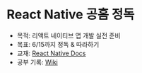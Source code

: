 # React Native 공홈 정독
- 목적: 리액트 네이티브 앱 개발 실전 준비
- 목표: 6/15까지 정독 & 따라하기
- 교재: [React Native Docs](https://reactnative.dev/docs/getting-started)
- 공부 기록: [Wiki](https://github.com/soheekimdev/react-native/wiki)

